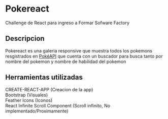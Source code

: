 # Pokereact

Challenge de React para ingreso a Formar Sofware Factory

## Descripcion

Pokereact es una galeria responsive que muestra todos los pokemons resgistrados en [PokéAPI](https://pokeapi.co/) que cuenta con un buscador para busca tanto por nombre del pokemon y nombre de habilidad del pokemon

## Herramientas utilizadas

CREATE-REACT-APP (Creacion de la app)  
Bootstrap (Visuales)  
Feather Icons (Iconos)  
React Infinite Scroll Component (Scroll infinito, No implementado/Proximamente)

